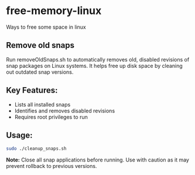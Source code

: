 # free-memory-linux
Ways to free some space in linux

## Remove old snaps
Run removeOldSnaps.sh to automatically removes old, disabled revisions of snap packages on Linux systems. It helps free up disk space by cleaning out outdated snap versions.

## Key Features:
- Lists all installed snaps
- Identifies and removes disabled revisions
- Requires root privileges to run

## Usage:
```bash
sudo ./cleanup_snaps.sh
```

**Note:** Close all snap applications before running. Use with caution as it may prevent rollback to previous versions.

